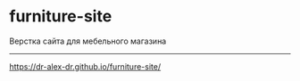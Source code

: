 # furniture-site
Верстка сайта для мебельного магазина
****
https://dr-alex-dr.github.io/furniture-site/
